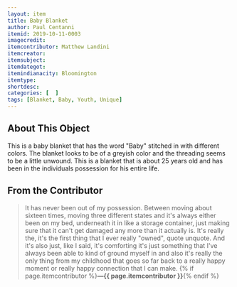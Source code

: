 ```yaml
---
layout: item
title: Baby Blanket
author: Paul Centanni
itemid: 2019-10-11-0003
imagecredit: 
itemcontributor: Matthew Landini
itemcreator: 
itemsubject: 
itemdategot: 
itemindianacity: Bloomington
itemtype: 
shortdesc: 
categories: [  ]
tags: [Blanket, Baby, Youth, Unique]
---
```

## About This Object

This is a baby blanket that has the word "Baby" stitched in with different colors.  The blanket looks to be of a greyish color and the threading seems to be a little unwound.  This is a blanket that is about 25 years old and has been in the individuals possession for his entire life.

## From the Contributor

>It has never been out of my possession. Between moving about sixteen times, moving three different states and it's always either been on my bed, underneath it in like a storage container, just making sure that it can't get damaged any more than it actually is. It's really the, it's the first thing that I ever really "owned", quote unquote. And it's also just, like I said, it's comforting it's just something that I've always been able to kind of ground myself in and also it's really the only thing from my childhood that goes so far back to a really happy moment or really happy connection that I can make. {% if page.itemcontributor %}**—{{ page.itemcontributor }}**{% endif %}
